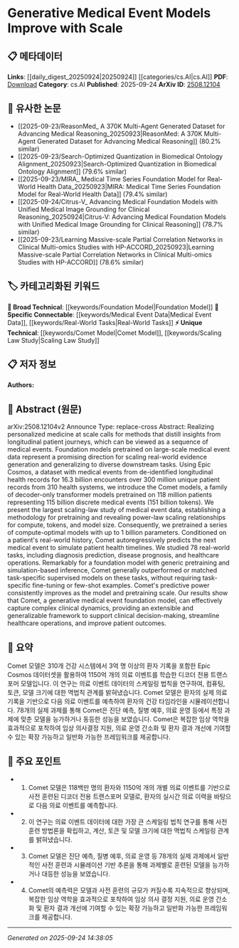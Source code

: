 <!-- KEYWORD_LINKING_METADATA:
{
  "processed_timestamp": "2025-09-24T14:38:05.875338",
  "vocabulary_version": "1.0",
  "selected_keywords": [
    "Comet Model",
    "Foundation Model",
    "Medical Event Data",
    "Scaling Law Study",
    "Real-World Tasks"
  ],
  "rejected_keywords": [],
  "similarity_scores": {
    "Comet Model": 0.78,
    "Foundation Model": 0.8,
    "Medical Event Data": 0.77,
    "Scaling Law Study": 0.75,
    "Real-World Tasks": 0.74
  },
  "extraction_method": "AI_prompt_based",
  "budget_applied": true,
  "candidates_json": {
    "candidates": [
      {
        "surface": "Comet models",
        "canonical": "Comet Model",
        "aliases": [
          "Comet",
          "Comet Models"
        ],
        "category": "unique_technical",
        "rationale": "The Comet Model is a central focus of the paper, representing a novel approach in generative medical event modeling.",
        "novelty_score": 0.75,
        "connectivity_score": 0.65,
        "specificity_score": 0.85,
        "link_intent_score": 0.78
      },
      {
        "surface": "Foundation models",
        "canonical": "Foundation Model",
        "aliases": [
          "Foundation Models"
        ],
        "category": "broad_technical",
        "rationale": "Foundation models are a key concept in scaling real-world evidence generation and are widely applicable across various tasks.",
        "novelty_score": 0.55,
        "connectivity_score": 0.88,
        "specificity_score": 0.7,
        "link_intent_score": 0.8
      },
      {
        "surface": "Medical event data",
        "canonical": "Medical Event Data",
        "aliases": [
          "Medical Events",
          "Event Data"
        ],
        "category": "specific_connectable",
        "rationale": "Medical event data is crucial for understanding patient journeys and is a foundational element of the study.",
        "novelty_score": 0.6,
        "connectivity_score": 0.82,
        "specificity_score": 0.78,
        "link_intent_score": 0.77
      },
      {
        "surface": "Scaling-law study",
        "canonical": "Scaling Law Study",
        "aliases": [
          "Scaling Study",
          "Scaling Laws"
        ],
        "category": "unique_technical",
        "rationale": "The scaling-law study provides insights into the relationships between compute, tokens, and model size, which are pivotal for model optimization.",
        "novelty_score": 0.7,
        "connectivity_score": 0.6,
        "specificity_score": 0.8,
        "link_intent_score": 0.75
      },
      {
        "surface": "Real-world tasks",
        "canonical": "Real-World Tasks",
        "aliases": [
          "Real World Tasks",
          "Practical Tasks"
        ],
        "category": "specific_connectable",
        "rationale": "Real-world tasks are essential for evaluating the model's performance across diverse applications.",
        "novelty_score": 0.58,
        "connectivity_score": 0.79,
        "specificity_score": 0.72,
        "link_intent_score": 0.74
      }
    ],
    "ban_list_suggestions": [
      "method",
      "performance",
      "experiment"
    ]
  },
  "decisions": [
    {
      "candidate_surface": "Comet models",
      "resolved_canonical": "Comet Model",
      "decision": "linked",
      "scores": {
        "novelty": 0.75,
        "connectivity": 0.65,
        "specificity": 0.85,
        "link_intent": 0.78
      }
    },
    {
      "candidate_surface": "Foundation models",
      "resolved_canonical": "Foundation Model",
      "decision": "linked",
      "scores": {
        "novelty": 0.55,
        "connectivity": 0.88,
        "specificity": 0.7,
        "link_intent": 0.8
      }
    },
    {
      "candidate_surface": "Medical event data",
      "resolved_canonical": "Medical Event Data",
      "decision": "linked",
      "scores": {
        "novelty": 0.6,
        "connectivity": 0.82,
        "specificity": 0.78,
        "link_intent": 0.77
      }
    },
    {
      "candidate_surface": "Scaling-law study",
      "resolved_canonical": "Scaling Law Study",
      "decision": "linked",
      "scores": {
        "novelty": 0.7,
        "connectivity": 0.6,
        "specificity": 0.8,
        "link_intent": 0.75
      }
    },
    {
      "candidate_surface": "Real-world tasks",
      "resolved_canonical": "Real-World Tasks",
      "decision": "linked",
      "scores": {
        "novelty": 0.58,
        "connectivity": 0.79,
        "specificity": 0.72,
        "link_intent": 0.74
      }
    }
  ]
}
-->

# Generative Medical Event Models Improve with Scale

## 📋 메타데이터

**Links**: [[daily_digest_20250924|20250924]] [[categories/cs.AI|cs.AI]]
**PDF**: [Download](https://arxiv.org/pdf/2508.12104.pdf)
**Category**: cs.AI
**Published**: 2025-09-24
**ArXiv ID**: [2508.12104](https://arxiv.org/abs/2508.12104)

## 🔗 유사한 논문
- [[2025-09-23/ReasonMed_ A 370K Multi-Agent Generated Dataset for Advancing Medical Reasoning_20250923|ReasonMed: A 370K Multi-Agent Generated Dataset for Advancing Medical Reasoning]] (80.2% similar)
- [[2025-09-23/Search-Optimized Quantization in Biomedical Ontology Alignment_20250923|Search-Optimized Quantization in Biomedical Ontology Alignment]] (79.6% similar)
- [[2025-09-23/MIRA_ Medical Time Series Foundation Model for Real-World Health Data_20250923|MIRA: Medical Time Series Foundation Model for Real-World Health Data]] (79.4% similar)
- [[2025-09-24/Citrus-V_ Advancing Medical Foundation Models with Unified Medical Image Grounding for Clinical Reasoning_20250924|Citrus-V: Advancing Medical Foundation Models with Unified Medical Image Grounding for Clinical Reasoning]] (78.7% similar)
- [[2025-09-23/Learning Massive-scale Partial Correlation Networks in Clinical Multi-omics Studies with HP-ACCORD_20250923|Learning Massive-scale Partial Correlation Networks in Clinical Multi-omics Studies with HP-ACCORD]] (78.6% similar)

## 🏷️ 카테고리화된 키워드
**🧠 Broad Technical**: [[keywords/Foundation Model|Foundation Model]]
**🔗 Specific Connectable**: [[keywords/Medical Event Data|Medical Event Data]], [[keywords/Real-World Tasks|Real-World Tasks]]
**⚡ Unique Technical**: [[keywords/Comet Model|Comet Model]], [[keywords/Scaling Law Study|Scaling Law Study]]

## 📋 저자 정보

**Authors:** 

## 📄 Abstract (원문)

arXiv:2508.12104v2 Announce Type: replace-cross 
Abstract: Realizing personalized medicine at scale calls for methods that distill insights from longitudinal patient journeys, which can be viewed as a sequence of medical events. Foundation models pretrained on large-scale medical event data represent a promising direction for scaling real-world evidence generation and generalizing to diverse downstream tasks. Using Epic Cosmos, a dataset with medical events from de-identified longitudinal health records for 16.3 billion encounters over 300 million unique patient records from 310 health systems, we introduce the Comet models, a family of decoder-only transformer models pretrained on 118 million patients representing 115 billion discrete medical events (151 billion tokens). We present the largest scaling-law study of medical event data, establishing a methodology for pretraining and revealing power-law scaling relationships for compute, tokens, and model size. Consequently, we pretrained a series of compute-optimal models with up to 1 billion parameters. Conditioned on a patient's real-world history, Comet autoregressively predicts the next medical event to simulate patient health timelines. We studied 78 real-world tasks, including diagnosis prediction, disease prognosis, and healthcare operations. Remarkably for a foundation model with generic pretraining and simulation-based inference, Comet generally outperformed or matched task-specific supervised models on these tasks, without requiring task-specific fine-tuning or few-shot examples. Comet's predictive power consistently improves as the model and pretraining scale. Our results show that Comet, a generative medical event foundation model, can effectively capture complex clinical dynamics, providing an extensible and generalizable framework to support clinical decision-making, streamline healthcare operations, and improve patient outcomes.

## 📝 요약

Comet 모델은 310개 건강 시스템에서 3억 명 이상의 환자 기록을 포함한 Epic Cosmos 데이터셋을 활용하여 1150억 개의 의료 이벤트를 학습한 디코더 전용 트랜스포머 모델입니다. 이 연구는 의료 이벤트 데이터의 스케일링 법칙을 연구하여, 컴퓨팅, 토큰, 모델 크기에 대한 멱법칙 관계를 밝혀냈습니다. Comet 모델은 환자의 실제 의료 기록을 기반으로 다음 의료 이벤트를 예측하여 환자의 건강 타임라인을 시뮬레이션합니다. 78개의 실제 과제를 통해 Comet은 진단 예측, 질병 예후, 의료 운영 등에서 특정 과제에 맞춘 모델을 능가하거나 동등한 성능을 보였습니다. Comet은 복잡한 임상 역학을 효과적으로 포착하여 임상 의사결정 지원, 의료 운영 간소화 및 환자 결과 개선에 기여할 수 있는 확장 가능하고 일반화 가능한 프레임워크를 제공합니다.

## 🎯 주요 포인트

- 1. Comet 모델은 118백만 명의 환자와 1150억 개의 개별 의료 이벤트를 기반으로 사전 훈련된 디코더 전용 트랜스포머 모델로, 환자의 실시간 의료 이력을 바탕으로 다음 의료 이벤트를 예측합니다.
- 2. 이 연구는 의료 이벤트 데이터에 대한 가장 큰 스케일링 법칙 연구를 통해 사전 훈련 방법론을 확립하고, 계산, 토큰 및 모델 크기에 대한 멱법칙 스케일링 관계를 밝혀냈습니다.
- 3. Comet 모델은 진단 예측, 질병 예후, 의료 운영 등 78개의 실제 과제에서 일반적인 사전 훈련과 시뮬레이션 기반 추론을 통해 과제별로 훈련된 모델을 능가하거나 대등한 성능을 보였습니다.
- 4. Comet의 예측력은 모델과 사전 훈련의 규모가 커질수록 지속적으로 향상되며, 복잡한 임상 역학을 효과적으로 포착하여 임상 의사 결정 지원, 의료 운영 간소화 및 환자 결과 개선에 기여할 수 있는 확장 가능하고 일반화 가능한 프레임워크를 제공합니다.


---

*Generated on 2025-09-24 14:38:05*